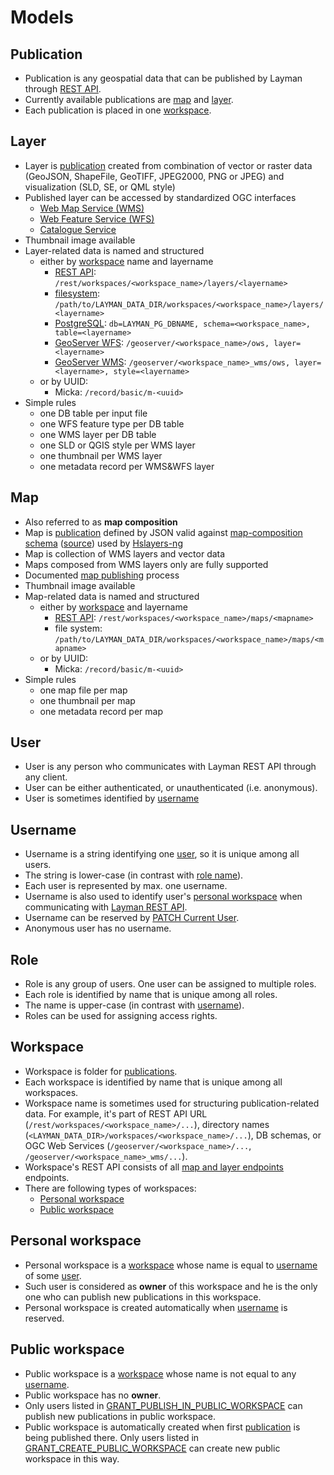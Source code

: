 # Models

## Publication
- Publication is any geospatial data that can be published by Layman through [REST API](rest.md).
- Currently available publications are [map](#map) and [layer](#layer). 
- Each publication is placed in one [workspace](#workspace). 

## Layer
- Layer is [publication](#publication) created from combination of vector or raster data (GeoJSON, ShapeFile, GeoTIFF, JPEG2000, PNG or JPEG) and visualization (SLD, SE, or QML style)
- Published layer can be accessed by standardized OGC interfaces
  - [Web Map Service (WMS)](https://www.opengeospatial.org/standards/wms)
  - [Web Feature Service (WFS)](https://www.opengeospatial.org/standards/wfs)
  - [Catalogue Service](https://www.opengeospatial.org/standards/cat)
- Thumbnail image available
- Layer-related data is named and structured 
  - either by [workspace](#workspace) name and layername
      - [REST API](rest.md): `/rest/workspaces/<workspace_name>/layers/<layername>` 
      - [filesystem](data-storage.md#filesystem): `/path/to/LAYMAN_DATA_DIR/workspaces/<workspace_name>/layers/<layername>` 
      - [PostgreSQL](data-storage.md#postgresql): `db=LAYMAN_PG_DBNAME, schema=<workspace_name>, table=<layername>` 
      - [GeoServer WFS](data-storage.md#geoserver): `/geoserver/<workspace_name>/ows, layer=<layername>`
      - [GeoServer WMS](data-storage.md#geoserver): `/geoserver/<workspace_name>_wms/ows, layer=<layername>, style=<layername>`
  - or by UUID:
      - Micka: `/record/basic/m-<uuid>`
- Simple rules
  - one DB table per input file
  - one WFS feature type per DB table
  - one WMS layer per DB table
  - one SLD or QGIS style per WMS layer
  - one thumbnail per WMS layer
  - one metadata record per WMS&WFS layer
  
## Map
- Also referred to as **map composition**
- Map is [publication](#publication) defined by JSON valid against [map-composition schema](https://github.com/hslayers/hslayers-ng/wiki/Composition-schema) ([source](https://github.com/hslayers/hslayers-ng/blob/develop/projects/hslayers/src/components/compositions/schema.json)) used by [Hslayers-ng](https://github.com/hslayers/hslayers-ng)
- Map is collection of WMS layers and vector data
- Maps composed from WMS layers only are fully supported
- Documented [map publishing](publish-map.md) process 
- Thumbnail image available
- Map-related data is named and structured
  - either by [workspace](#workspace) and layername
      - [REST API](rest.md): `/rest/workspaces/<workspace_name>/maps/<mapname>` 
      - file system: `/path/to/LAYMAN_DATA_DIR/workspaces/<workspace_name>/maps/<mapname>` 
  - or by UUID:
      - Micka: `/record/basic/m-<uuid>`
- Simple rules
  - one map file per map
  - one thumbnail per map
  - one metadata record per map

## User
- User is any person who communicates with Layman REST API through any client.
- User can be either authenticated, or unauthenticated (i.e. anonymous).
- User is sometimes identified by [username](#username)

## Username
- Username is a string identifying one [user](#user), so it is unique among all users.
- The string is lower-case (in contrast with [role name](#role)).
- Each user is represented by max. one username.
- Username is also used to identify user's [personal workspace](#personal-workspace) when communicating with [Layman REST API](rest.md).
- Username can be reserved by [PATCH Current User](rest.md#patch-current-user).
- Anonymous user has no username.

## Role
- Role is any group of users. One user can be assigned to multiple roles.
- Each role is identified by name that is unique among all roles.
- The name is upper-case (in contrast with [username](#username)).
- Roles can be used for assigning access rights.

## Workspace
- Workspace is folder for [publications](#publication).
- Each workspace is identified by name that is unique among all workspaces.
- Workspace name is sometimes used for structuring publication-related data. For example, it's part of REST API URL (`/rest/workspaces/<workspace_name>/...`), directory names (`<LAYMAN_DATA_DIR>/workspaces/<workspace_name>/...`), DB schemas, or OGC Web Services (`/geoserver/<workspace_name>/...`, `/geoserver/<workspace_name>_wms/...`).
- Workspace's REST API consists of all [map and layer endpoints](rest.md) endpoints.
- There are following types of workspaces:
   - [Personal workspace](#personal-workspace)
   - [Public workspace](#public-workspace)

## Personal workspace
- Personal workspace is a [workspace](#workspace) whose name is equal to [username](#username) of some [user](#user).
- Such user is considered as **owner** of this workspace and he is the only one who can publish new publications in this workspace.
- Personal workspace is created automatically when [username](#username) is reserved.

## Public workspace
- Public workspace is a [workspace](#workspace) whose name is not equal to any [username](#username).
- Public workspace has no **owner**.
- Only users listed in [GRANT_PUBLISH_IN_PUBLIC_WORKSPACE](env-settings.md#GRANT_PUBLISH_IN_PUBLIC_WORKSPACE) can publish new publications in public workspace.
- Public workspace is automatically created when first [publication](#publication) is being published there. Only users listed in [GRANT_CREATE_PUBLIC_WORKSPACE](env-settings.md#GRANT_CREATE_PUBLIC_WORKSPACE) can create new public workspace in this way.
